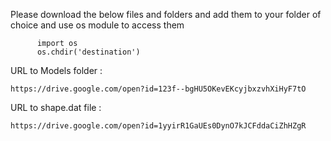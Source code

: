 Please download the below files and folders and add them to your folder of choice and use os module to access them 

          import os
          os.chdir('destination')
          
URL to Models folder :

`https://drive.google.com/open?id=123f--bgHU5OKevEKcyjbxzvhXiHyF7tO`

URL to shape.dat file :

`https://drive.google.com/open?id=1yyirR1GaUEs0DynO7kJCFddaCiZhHZgR`

